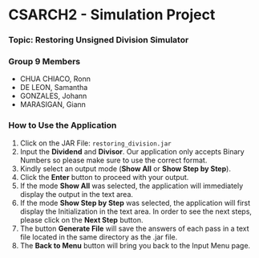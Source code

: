 # CSARCH2 - Simulation Project

### Topic: Restoring Unsigned Division Simulator

### Group 9 Members
- CHUA CHIACO, Ronn
- DE LEON, Samantha
- GONZALES, Johann
- MARASIGAN, Giann

### How to Use the Application
1. Click on the JAR File: ```restoring_division.jar```
2. Input the **Dividend** and **Divisor**. Our application only accepts Binary Numbers so please make sure to use the correct format.
3. Kindly select an output mode (**Show All** or **Show Step by Step**).
4. Click the **Enter** button to proceed with your output.
5. If the mode **Show All** was selected, the application will immediately display the output in the text area.
6. If the mode **Show Step by Step** was selected, the application will first display the Initialization in the text area. In order to see the next steps, please click on the **Next Step** button.
7. The button **Generate File** will save the answers of each pass in a text file located in the same directory as the .jar file.
8. The **Back to Menu** button will bring you back to the Input Menu page.